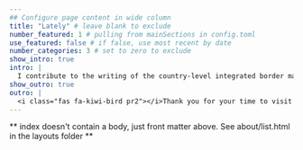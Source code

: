 ```yaml
---
## Configure page content in wide column
title: "Lately" # leave blank to exclude
number_featured: 1 # pulling from mainSections in config.toml
use_featured: false # if false, use most recent by date
number_categories: 3 # set to zero to exclude
show_intro: true
intro: |
  I contribute to the writing of the country-level integrated border management strategy and action plan whilst supporting the organization of project-related workshops and thematic focus group meetings through liaising with competent authorities.
show_outro: true
outro: |
  <i class="fas fa-kiwi-bird pr2"></i>Thank you for your time to visit my website!
---
```


** index doesn't contain a body, just front matter above.
See about/list.html in the layouts folder **